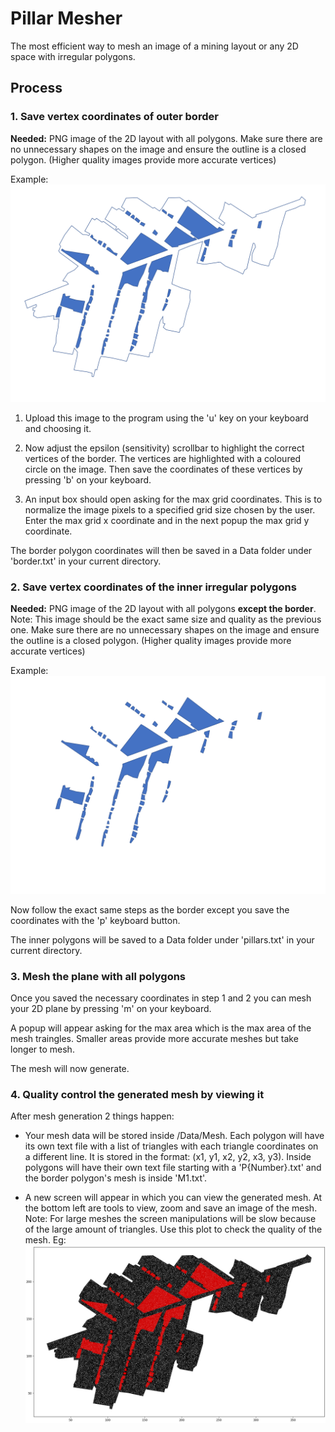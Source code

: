 # Pillar Mesher

The most efficient way to mesh an image of a mining layout or any 2D space with irregular polygons.

## Process
### 1. Save vertex coordinates of outer border
**Needed:** PNG image of the 2D layout with all polygons. Make sure there are no unnecessary shapes on the image and ensure the outline is a closed polygon. (Higher quality images provide more accurate vertices)

Example: ![alt text](Example\layout.png)

1. Upload this image to the program using the 'u' key on your keyboard and choosing it.

2. Now adjust the epsilon (sensitivity) scrollbar to highlight the correct vertices of the border. The vertices are highlighted with a coloured circle on the image. Then save the coordinates of these vertices by pressing 'b' on your keyboard. 

3. An input box should open asking for the max grid coordinates. This is to normalize the image pixels to a specified grid size chosen by the user. Enter the max grid x coordinate and in the next popup the max grid y coordinate.

The border polygon coordinates will then be saved in a Data folder under 'border.txt' in your current directory.

### 2. Save vertex coordinates of the inner irregular polygons
**Needed:** PNG image of the 2D layout with all polygons **except the border**. Note: This image should be the exact same size and quality as the previous one. Make sure there are no unnecessary shapes on the image and ensure the outline is a closed polygon. (Higher quality images provide more accurate vertices)

Example: ![alt text](Example\pillars.png)

Now follow the exact same steps as the border except you save the coordinates with the 'p' keyboard button.

The inner polygons will be saved to a Data folder under 'pillars.txt' in your current directory.

### 3. Mesh the plane with all polygons

Once you saved the necessary coordinates in step 1 and 2 you can mesh your 2D plane by pressing 'm' on your keyboard.

A popup will appear asking for the max area which is the max area of the mesh traingles. Smaller areas provide more accurate meshes but take longer to mesh.

The mesh will now generate.

### 4. Quality control the generated mesh by viewing it

After mesh generation 2 things happen:
- Your mesh data will be stored inside /Data/Mesh. Each polygon will have its own text file with a list of triangles with each triangle coordinates on a different line. It is stored in the format: (x1, y1, x2, y2, x3, y3). Inside polygons will have their own text file starting with a 'P{Number}.txt' and the border polygon's mesh is inside 'M1.txt'.

- A new screen will appear in which you can view the generated mesh. At the bottom left are tools to view, zoom and save an image of the mesh. Note: For large meshes the screen manipulations will be slow because of the large amount of triangles. Use this plot to check the quality of the mesh. Eg: ![alt text](Example/mesh.png)

